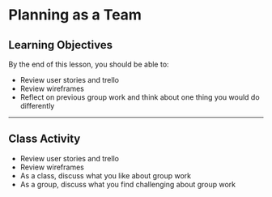 # Planning as a Team

## Learning Objectives

By the end of this lesson, you should be able to:

- Review user stories and trello
- Review wireframes
- Reflect on previous group work and think about one thing you would do differently

---

## Class Activity

- Review user stories and trello
- Review wireframes
- As a class, discuss what you like about group work
- As a group, discuss what you find challenging about group work
